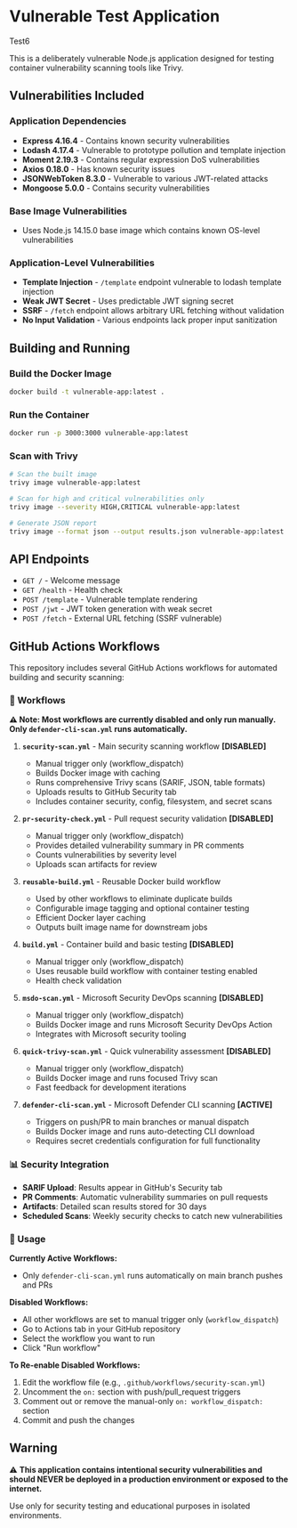# Vulnerable Test Application

Test6

This is a deliberately vulnerable Node.js application designed for testing container vulnerability scanning tools like Trivy.

## Vulnerabilities Included

### Application Dependencies
- **Express 4.16.4** - Contains known security vulnerabilities
- **Lodash 4.17.4** - Vulnerable to prototype pollution and template injection
- **Moment 2.19.3** - Contains regular expression DoS vulnerabilities
- **Axios 0.18.0** - Has known security issues
- **JSONWebToken 8.3.0** - Vulnerable to various JWT-related attacks
- **Mongoose 5.0.0** - Contains security vulnerabilities

### Base Image Vulnerabilities
- Uses Node.js 14.15.0 base image which contains known OS-level vulnerabilities

### Application-Level Vulnerabilities
- **Template Injection** - `/template` endpoint vulnerable to lodash template injection
- **Weak JWT Secret** - Uses predictable JWT signing secret
- **SSRF** - `/fetch` endpoint allows arbitrary URL fetching without validation
- **No Input Validation** - Various endpoints lack proper input sanitization

## Building and Running

### Build the Docker Image
```bash
docker build -t vulnerable-app:latest .
```

### Run the Container
```bash
docker run -p 3000:3000 vulnerable-app:latest
```

### Scan with Trivy
```bash
# Scan the built image
trivy image vulnerable-app:latest

# Scan for high and critical vulnerabilities only
trivy image --severity HIGH,CRITICAL vulnerable-app:latest

# Generate JSON report
trivy image --format json --output results.json vulnerable-app:latest
```

## API Endpoints

- `GET /` - Welcome message
- `GET /health` - Health check
- `POST /template` - Vulnerable template rendering
- `POST /jwt` - JWT token generation with weak secret
- `POST /fetch` - External URL fetching (SSRF vulnerable)

## GitHub Actions Workflows

This repository includes several GitHub Actions workflows for automated building and security scanning:

### 🔧 Workflows

**⚠️ Note: Most workflows are currently disabled and only run manually. Only `defender-cli-scan.yml` runs automatically.**

1. **`security-scan.yml`** - Main security scanning workflow **[DISABLED]**
   - Manual trigger only (workflow_dispatch)
   - Builds Docker image with caching
   - Runs comprehensive Trivy scans (SARIF, JSON, table formats)
   - Uploads results to GitHub Security tab
   - Includes container security, config, filesystem, and secret scans

2. **`pr-security-check.yml`** - Pull request security validation **[DISABLED]**
   - Manual trigger only (workflow_dispatch)
   - Provides detailed vulnerability summary in PR comments
   - Counts vulnerabilities by severity level
   - Uploads scan artifacts for review

3. **`reusable-build.yml`** - Reusable Docker build workflow
   - Used by other workflows to eliminate duplicate builds
   - Configurable image tagging and optional container testing
   - Efficient Docker layer caching
   - Outputs built image name for downstream jobs

4. **`build.yml`** - Container build and basic testing **[DISABLED]**
   - Manual trigger only (workflow_dispatch)
   - Uses reusable build workflow with container testing enabled
   - Health check validation

5. **`msdo-scan.yml`** - Microsoft Security DevOps scanning **[DISABLED]**
   - Manual trigger only (workflow_dispatch)
   - Builds Docker image and runs Microsoft Security DevOps Action
   - Integrates with Microsoft security tooling

6. **`quick-trivy-scan.yml`** - Quick vulnerability assessment **[DISABLED]**
   - Manual trigger only (workflow_dispatch)
   - Builds Docker image and runs focused Trivy scan
   - Fast feedback for development iterations

7. **`defender-cli-scan.yml`** - Microsoft Defender CLI scanning **[ACTIVE]**
   - Triggers on push/PR to main branches or manual dispatch
   - Builds Docker image and runs auto-detecting CLI download
   - Requires secret credentials configuration for full functionality

### 📊 Security Integration

- **SARIF Upload**: Results appear in GitHub's Security tab
- **PR Comments**: Automatic vulnerability summaries on pull requests
- **Artifacts**: Detailed scan results stored for 30 days
- **Scheduled Scans**: Weekly security checks to catch new vulnerabilities

### 🚀 Usage

**Currently Active Workflows:**
- Only `defender-cli-scan.yml` runs automatically on main branch pushes and PRs

**Disabled Workflows:**
- All other workflows are set to manual trigger only (`workflow_dispatch`)
- Go to Actions tab in your GitHub repository
- Select the workflow you want to run
- Click "Run workflow"

**To Re-enable Disabled Workflows:**
1. Edit the workflow file (e.g., `.github/workflows/security-scan.yml`)
2. Uncomment the `on:` section with push/pull_request triggers
3. Comment out or remove the manual-only `on: workflow_dispatch:` section
4. Commit and push the changes

## Warning

⚠️ **This application contains intentional security vulnerabilities and should NEVER be deployed in a production environment or exposed to the internet.**

Use only for security testing and educational purposes in isolated environments.
